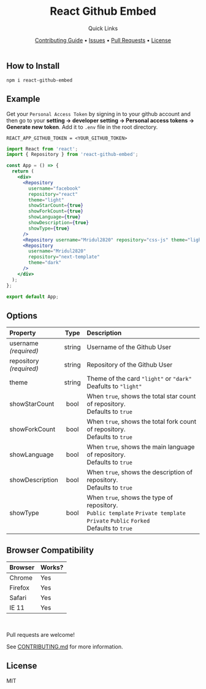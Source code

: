 #

<div align="center">
    <h1>React Github Embed</h1>
</div>

<div align="center">
    <p>Quick Links</p>
    <a href="CONTRIBUTING.md">Contributing Guide</a> •
    <a href="https://github.com/Mridul2820/react-github-embed/issues">Issues</a> •
    <a href="https://github.com/Mridul2820/react-github-embed/pulls">Pull Requests</a> •
    <a href="LICENSE">License</a>
</div>

<br />

## How to Install

```
npm i react-github-embed
```

## Example

Get your `Personal Access Token` by signing in to your github account and then go to your **setting -> developer setting -> Personal access tokens -> Generate new token**. Add it to `.env` file in the root directory.

```
REACT_APP_GITHUB_TOKEN = <YOUR_GITHUB_TOKEN>
```

```jsx
import React from 'react';
import { Repository } from 'react-github-embed';

const App = () => {
  return (
    <div>
      <Repository
        username="facebook"
        repository="react"
        theme="light"
        showStarCount={true}
        showForkCount={true}
        showLanguage={true}
        showDescription={true}
        showType={true}
      />
      <Repository username="Mridul2820" repository="css-js" theme="light" />
      <Repository
        username="Mridul2820"
        repository="next-template"
        theme="dark"
      />
    </div>
  );
};

export default App;
```

## Options

| Property                    |  Type  | Description                                                                                                                            |
| :-------------------------- | :----: | :------------------------------------------------------------------------------------------------------------------------------------- |
| username<br/>_(required)_   | string | Username of the Github User                                                                                                            |
| repository<br/>_(required)_ | string | Repository of the Github User                                                                                                          |
| theme<br/>                  | string | Theme of the card `"light"` or `"dark"`<br/>Deafults to `"light"`                                                                      |
| showStarCount               |  bool  | When `true`, shows the total star count of repository.<br/>Defaults to `true`                                                          |
| showForkCount               |  bool  | When `true`, shows the total fork count of repository.<br/>Defaults to `true`                                                          |
| showLanguage                |  bool  | When `true`, shows the main language of repository.<br/>Defaults to `true`                                                             |
| showDescription             |  bool  | When `true`, shows the description of repository.<br/>Defaults to `true`                                                               |
| showType                    |  bool  | When `true`, shows the type of repository.<br/>`Public template` `Private template` `Private` `Public` `Forked`<br/>Defaults to `true` |

## Browser Compatibility

| Browser | Works? |
| :------ | :----- |
| Chrome  | Yes    |
| Firefox | Yes    |
| Safari  | Yes    |
| IE 11   | Yes    |

<br/>

Pull requests are welcome!
<br/>

See [CONTRIBUTING.md](CONTRIBUTING.md) for more information.

## License

MIT
